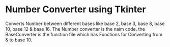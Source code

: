 # Number Converter using Tkinter
Converts Number between different bases like base 2, base 3, base 8, base 10, base 12 & base 16.
The Number converter is the naim code.
the BaseConverter is the function file which has Functions for Converting from & to base 10.
